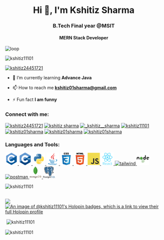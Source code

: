 <h1 align="center">Hi 👋, I'm Kshitiz Sharma</h1>
<h3 align="center">B.Tech Final year @MSIT</h3>
<h4 align="center">MERN Stack Developer</h4>

![loop](https://github.com/kshitiz11101/kshitiz11101/assets/110187324/7dcf3766-0a8e-4375-a14d-90783fa4ca2d)
<!-- <img align="right" alt="Coding width="200"                                 src="https://in.images.search.yahoo.com/images/view;_ylt=AwrKBPvII1BjgSQxZd69HAx.;_ylu=c2VjA3NyBHNsawNpbWcEb2lkAzMyNDljMWZiNWJlMmFkNWI1YjdhZDFkNmY4MzYyMjI1BGdwb3MDMjkEaXQDYmluZw--?back=https%3A%2F%2Fin.images.search.yahoo.com%2Fsearch%2Fimages%3Fp%3Danimated%2Bcoding%2Bimage%26type%3DE211IN826G0%26fr%3Dmcafee%26fr2%3Dpiv-web%26tab%3Dorganic%26ri%3D29&w=800&h=600&imgurl=www.iihglobal.com%2Fwp-content%2Fuploads%2F2019%2F02%2Fdcsad.gif&rurl=https%3A%2F%2Fwww.iihglobal.com%2Fblog%2Fpython-developer-should-know%2F&size=213.0KB&p=animated+coding+image&oid=3249c1fb5be2ad5b5b7ad1d6f8362225&fr2=piv-web&fr=mcafee&tt=Seven+Things+You+Should+Know+About+Python+Developer&b=0&ni=21&no=29&ts=&tab=organic&sigr=BXvml5K.nfdl&sigb=eOLBF7mbMDfR&sigi=fQ0FBDZBTt3p&sigt=PHt3Z9uGdrx.&.crumb=Tdw/h2H6IUS&fr=mcafee&fr2=piv-web&type=E211IN826G0" -->

<p align="left"> <img src="https://komarev.com/ghpvc/?username=kshitiz11101&label=Profile%20views&color=0e75b6&style=flat" alt="kshitiz11101" /> </p>

<p align="left"> <a href="https://twitter.com/kshitiz24451721" target="blank"><img src="https://img.shields.io/twitter/follow/kshitiz24451721?logo=twitter&style=for-the-badge" alt="kshitiz24451721" /></a> </p>

- 🌱 I’m currently learning **Advance Java**

- 📫 How to reach me **kshitiz01sharma@gmail.com**

- ⚡ Fun fact **I am funny**

<h3 align="left">Connect with me:</h3>
<p align="left">
<a href="https://twitter.com/kshitiz24451721" target="blank"><img align="center" src="https://raw.githubusercontent.com/rahuldkjain/github-profile-readme-generator/master/src/images/icons/Social/twitter.svg" alt="kshitiz24451721" height="30" width="40" /></a>
<a href="https://www.linkedin.com/in/kshitiz-sharma11101/" target="blank"><img align="center" src="https://raw.githubusercontent.com/rahuldkjain/github-profile-readme-generator/master/src/images/icons/Social/linked-in-alt.svg" alt="kshitiz sharma" height="30" width="40" /></a>
<a href="https://instagram.com/_kshitiz__sharma" target="blank"><img align="center" src="https://raw.githubusercontent.com/rahuldkjain/github-profile-readme-generator/master/src/images/icons/Social/instagram.svg" alt="_kshitiz__sharma" height="30" width="40" /></a>
<a href="https://www.codechef.com/users/kshitiz11101" target="blank"><img align="center" src="https://cdn.jsdelivr.net/npm/simple-icons@3.1.0/icons/codechef.svg" alt="kshitiz11101" height="30" width="40" /></a>
<a href="https://www.hackerrank.com/kshitiz01sharma" target="blank"><img align="center" src="https://raw.githubusercontent.com/rahuldkjain/github-profile-readme-generator/master/src/images/icons/Social/hackerrank.svg" alt="kshitiz01sharma" height="30" width="40" /></a>
<a href="https://auth.geeksforgeeks.org/user/kshitiz01sharma" target="blank"><img align="center" src="https://raw.githubusercontent.com/rahuldkjain/github-profile-readme-generator/master/src/images/icons/Social/geeks-for-geeks.svg" alt="kshitiz01sharma" height="30" width="40" /></a>
<a href="https://leetcode.com/Kshitiz-Sharma/" target="blank"><img align="center" src="https://user-images.githubusercontent.com/96040322/220935902-257b5736-d4f8-4d08-a487-03de52e3eff8.png" alt="kshitiz01sharma" height="30" width="40"/></a>

</p>

<h3 align="left">Languages and Tools:</h3>
<p align="left"> <a href="https://www.cprogramming.com/" target="_blank" rel="noreferrer"> <img src="https://raw.githubusercontent.com/devicons/devicon/master/icons/c/c-original.svg" alt="c" width="40" height="40"/> </a> <a href="https://www.w3schools.com/cpp/" target="_blank" rel="noreferrer"> <img src="https://raw.githubusercontent.com/devicons/devicon/master/icons/cplusplus/cplusplus-original.svg" alt="cplusplus" width="40" height="40"/> </a> 
  <a href="https://www.python.org" target="_blank" rel="noreferrer"> <img src="https://raw.githubusercontent.com/devicons/devicon/master/icons/python/python-original.svg" alt="python" width="40" height="40"/> </a> 
<a href="https://www.java.com" target="_blank" rel="noreferrer"> <img src="https://raw.githubusercontent.com/devicons/devicon/master/icons/java/java-original.svg" alt="java" width="40" height="40"/> </a>   
  <a href="https://www.w3schools.com/css/" target="_blank" rel="noreferrer"> <img src="https://raw.githubusercontent.com/devicons/devicon/master/icons/css3/css3-original-wordmark.svg" alt="css3" width="40" height="40"/> </a> <a href="https://www.w3.org/html/" target="_blank" rel="noreferrer"> <img src="https://raw.githubusercontent.com/devicons/devicon/master/icons/html5/html5-original-wordmark.svg" alt="html5" width="40" height="40"/> </a> 
<a href="https://developer.mozilla.org/en-US/docs/Web/JavaScript" target="_blank" rel="noreferrer"> <img src="https://raw.githubusercontent.com/devicons/devicon/master/icons/javascript/javascript-original.svg" alt="javascript" width="40" height="40"/> </a> <a href="https://reactjs.org/" target="_blank" rel="noreferrer"> <img src="https://raw.githubusercontent.com/devicons/devicon/master/icons/react/react-original-wordmark.svg" alt="react" width="40" height="40"/> </a> 
<a href="https://tailwindcss.com/" target="_blank" rel="noreferrer"> <img src="https://www.vectorlogo.zone/logos/tailwindcss/tailwindcss-icon.svg" alt="tailwind" width="40" height="40"/> </a> 
  <a href="https://nodejs.org" target="_blank" rel="noreferrer"> <img src="https://raw.githubusercontent.com/devicons/devicon/master/icons/nodejs/nodejs-original-wordmark.svg" alt="nodejs" width="40" height="40"/> </a> 
<a href="https://postman.com" target="_blank" rel="noreferrer"> <img src="https://www.vectorlogo.zone/logos/getpostman/getpostman-icon.svg" alt="postman" width="40" height="40"/> </a> 
<a href="https://www.mongodb.com/" target="_blank" rel="noreferrer"> <img src="https://raw.githubusercontent.com/devicons/devicon/master/icons/mongodb/mongodb-original-wordmark.svg" alt="mongodb" width="40" height="40"/> </a>   
<a href="https://www.postgresql.org" target="_blank" rel="noreferrer"> <img src="https://raw.githubusercontent.com/devicons/devicon/master/icons/postgresql/postgresql-original-wordmark.svg" alt="postgresql" width="40" height="40"/> </a> 
</p>

<p><img align="left" src="https://github-readme-stats.vercel.app/api/top-langs?username=kshitiz11101&show_icons=true&locale=en&layout=compact" alt="kshitiz11101" /></p>
<br/>
<br/>
<p  align="left">
  <img align="left" src="https://github-profile-trophy.vercel.app/?username=kshitiz11101&theme=algolia&no-frame=false&no-bg=false&margin-w=4"/>
</p>
<!-- (https://github-profile-trophy.vercel.app/?username=kshitiz11101&theme=algolia&no-frame=false&no-bg=false&margin-w=4) -->

[![An image of @kshitiz11101's Holopin badges, which is a link to view their full Holopin profile](https://holopin.me/kshitiz11101)](https://holopin.io/@kshitiz11101)
<p>&nbsp;<img align="center" src="https://github-readme-stats.vercel.app/api?username=kshitiz11101&show_icons=true&locale=en" alt="kshitiz11101" /></p>

<p><img align="center" src="https://github-readme-streak-stats.herokuapp.com/?user=kshitiz11101&" alt="kshitiz11101" /></p>
